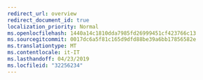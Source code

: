 ```yaml
---
redirect_url: overview
redirect_document_id: true
localization_priority: Normal
ms.openlocfilehash: 1440a14c1810dda7985fd26999451cf423766c13
ms.sourcegitcommit: 0017dc6a5f81c165d9dfd88be39a6bb17856582e
ms.translationtype: MT
ms.contentlocale: it-IT
ms.lasthandoff: 04/23/2019
ms.locfileid: "32256234"
---
```

